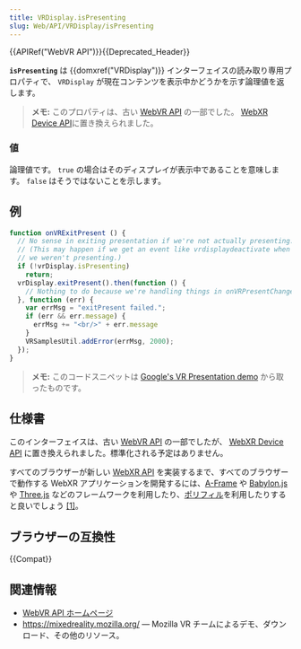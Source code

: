 ```yaml
---
title: VRDisplay.isPresenting
slug: Web/API/VRDisplay/isPresenting
---
```


{{APIRef("WebVR API")}}{{Deprecated_Header}}

**`isPresenting`** は {{domxref("VRDisplay")}} インターフェイスの読み取り専用プロパティで、 `VRDisplay` が現在コンテンツを表示中かどうかを示す論理値を返します。

> **メモ:** このプロパティは、古い [WebVR API](https://immersive-web.github.io/webvr/spec/1.1/) の一部でした。 [WebXR Device API](https://immersive-web.github.io/webxr/)に置き換えられました。

### 値

論理値です。 `true` の場合はそのディスプレイが表示中であることを意味します。 `false` はそうではないことを示します。

## 例

```js
function onVRExitPresent () {
  // No sense in exiting presentation if we're not actually presenting.
  // (This may happen if we get an event like vrdisplaydeactivate when
  // we weren't presenting.)
  if (!vrDisplay.isPresenting)
    return;
  vrDisplay.exitPresent().then(function () {
    // Nothing to do because we're handling things in onVRPresentChange.
  }, function (err) {
    var errMsg = "exitPresent failed.";
    if (err && err.message) {
      errMsg += "<br/>" + err.message
    }
    VRSamplesUtil.addError(errMsg, 2000);
  });
}
```

> **メモ:** このコードスニペットは [Google's VR Presentation demo](https://github.com/toji/webvr.info/blob/master/samples/03-vr-presentation.html) から取ったものです。

## 仕様書

このインターフェイスは、古い [WebVR API](https://immersive-web.github.io/webvr/spec/1.1/#interface-vrdisplay) の一部でしたが、 [WebXR Device API](https://immersive-web.github.io/webxr/) に置き換えられました。標準化される予定はありません。

すべてのブラウザーが新しい [WebXR API](/ja/docs/Web/API/WebXR_Device_API/Fundamentals) を実装するまで、すべてのブラウザーで動作する WebXR アプリケーションを開発するには、[A-Frame](https://aframe.io/) や [Babylon.js](https://www.babylonjs.com/) や [Three.js](https://threejs.org/) などのフレームワークを利用したり、[ポリフィル](https://github.com/immersive-web/webxr-polyfill)を利用したりすると良いでしょう [\[1\]](https://developer.oculus.com/documentation/web/port-vr-xr/)。

## ブラウザーの互換性

{{Compat}}

## 関連情報

- [WebVR API ホームページ](/ja/docs/Web/API/WebVR_API)
- <https://mixedreality.mozilla.org/> — Mozilla VR チームによるデモ、ダウンロード、その他のリソース。

